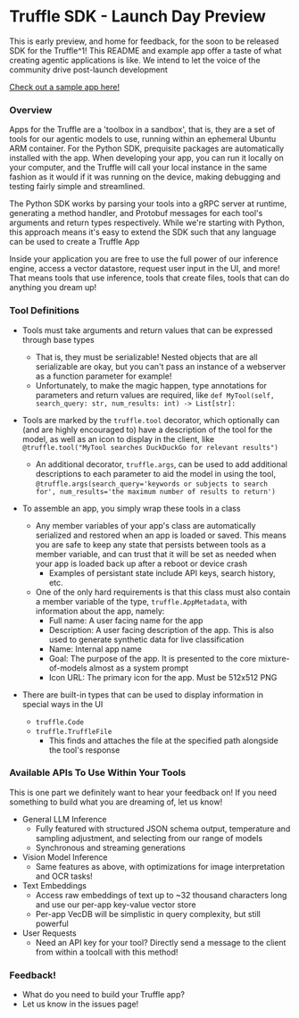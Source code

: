 # Truffle SDK - Launch Day Preview
This is early preview, and home for feedback, for the soon to be released SDK for the Truffle^1! 
This README and example app offer a taste of what creating agentic applications is like. 
We intend to let the voice of the community drive post-launch development

[Check out a sample app here!](https://github.com/deepshard/trufflesdk/blob/main/hisnameisyang.py)

### Overview

Apps for the Truffle are a 'toolbox in a sandbox', that is, they are a set of tools for our agentic models to use, running within an ephemeral Ubuntu ARM container. For the Python SDK, prequisite packages are automatically installed with the app.
When developing your app, you can run it locally on your computer, and the Truffle will call your local instance in the same fashion as it would if it was running on the device, making debugging and testing fairly simple and streamlined. 

The Python SDK works by parsing your tools into a gRPC server at runtime, generating a method handler, and Protobuf messages for each tool's arguments and return types respectively. 
While we're starting with Python, this approach means it's easy to extend the SDK such that any language can be used to create a Truffle App

Inside your application you are free to use the full power of our inference engine, access a vector datastore, request user input in the UI, and more! That means tools that use inference, tools that create files, tools that can do anything you dream up!  


### Tool Definitions
- Tools must take arguments and return values that can be expressed through base types
  - That is, they must be serializable! Nested objects that are all serializable are okay, but you can't pass an instance of a webserver as a function parameter for example!
  - Unfortunately, to make the magic happen, type annotations for parameters and return values are required, like `def MyTool(self, search_query: str, num_results: int) -> List[str]:` 
- Tools are marked by the `truffle.tool` decorator, which optionally can (and are highly encouraged to) have a description of the tool for the model, as well as an icon to display in the client, like `@truffle.tool("MyTool searches DuckDuckGo for relevant results")`
  - An additional decorator, `truffle.args`, can be used to add additional descriptions to each parameter to aid the model in using the tool, `@truffle.args(search_query='keywords or subjects to search for', num_results='the maximum number of results to return')`

- To assemble an app, you simply wrap these tools in a class
  - Any member variables of your app's class are automatically serialized and restored when an app is loaded or saved. This means you are safe to keep any state that persists between tools as a member variable, and can trust that it will be set as needed when your app is loaded back up after a reboot or device crash
    - Examples of persistant state include API keys, search history, etc.
  - One of the only hard requirements is that this class must also contain a member variable of the type, `truffle.AppMetadata`, with information about the app, namely:
    - Full name: A user facing name for the app
    - Description: A user facing description of the app. This is also used to generate synthetic data for live classification
    - Name: Internal app name
    - Goal: The purpose of the app. It is presented to the core mixture-of-models almost as a system prompt
    - Icon URL: The primary icon for the app. Must be 512x512 PNG

- There are built-in types that can be used to display information in special ways in the UI
  - `truffle.Code`
  - `truffle.TruffleFile`
    - This finds and attaches the file at the specified path alongside the tool's response

### Available APIs To Use Within Your Tools
This is one part we definitely want to hear your feedback on!
If you need something to build what you are dreaming of, let us know!

- General LLM Inference 
  - Fully featured with structured JSON schema output, temperature and sampling adjustment, and selecting from our range of models  
  - Synchronous and streaming generations
- Vision Model Inference
  - Same features as above, with optimizations for image interpretation and OCR tasks!
- Text Embeddings
  - Access raw embeddings of text up to ~32 thousand characters long and use our per-app key-value vector store
  - Per-app VecDB will be simplistic in query complexity, but still powerful
- User Requests
  - Need an API key for your tool? Directly send a message to the client from within a toolcall with this method!


### Feedback! 
- What do you need to build your Truffle app?
- Let us know in the issues page!

      
      
